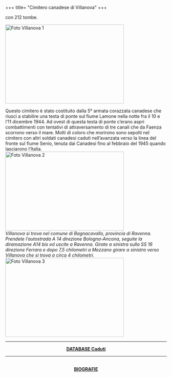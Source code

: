 +++
title= "Cimitero canadese di Villanova"
+++

con 212 tombe.

<a href="/images/files/Cimitero di villanova 1.jpg" target=_blank><img src="/images/files/Cimitero di villanova 1.jpg" alt="Foto Villanova 1" width="370" height="247"></a>
<br>

Questo cimitero è stato costituito dalla 5° armata corazzata canadese che riuscì a stabilire una testa di ponte sul fiume Lamone nella notte fra il 10 e l’11 dicembre 1944.
Ad ovest di questa testa di ponte c’erano aspri combattimenti con tentativi di attraversamento di tre canali che da Faenza scorrono verso il mare. Molti di coloro che morirono sono sepolti nel cimitero con altri soldati canadesi caduti nell’avanzata verso la linea del fronte sul fiume Senio,  tenuta dai Canadesi fino al febbraio del 1945 quando lasciarono l’Italia.
<br>
<a href="/images/files/Cimitero di villanova 2.jpg"  target=_blank><img src="/images/files/Cimitero di villanova 2.jpg" alt="Foto Villanova 2" width="370" height="247"></a>
<br>
<i>Villanova si trova nel comune di Bagnacavallo, provincia di Ravenna.
Prendete l’autostrada A 14 direzione Bologna-Ancona, seguite la diramazione A14 bis ed uscite a Ravenna. Girate a sinistra sulla SS 16 direzione Ferrara e dopo 7,5 chilometri a Mezzano girare a sinistra verso Villanova che si trova a circa 4 chilometri.
</i>
<a href="/images/files/Cimitero di villanova 3.jpg"  target=_blank><img src="/images/files/Cimitero di villanova 3.jpg" alt="Foto Villanova 3" width="370" height="247"></a><br>
<hr>
<center><b><a href="/docs/Villanova.pdf" > DATABASE Caduti</a></b>
<br><hr><br>
<center><b><a href="/cemeteries/soldiers/home/" >BIOGRAFIE</a></b>
